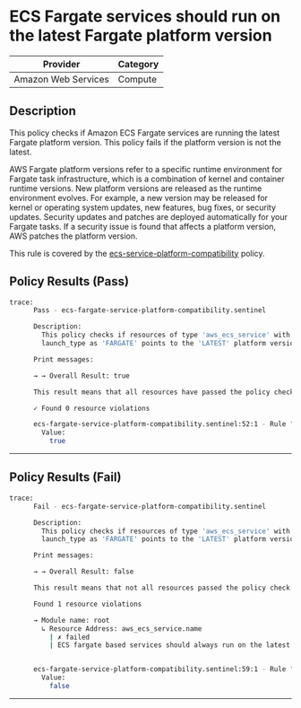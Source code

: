 # ECS Fargate services should run on the latest Fargate platform version

| Provider            | Category     |
|---------------------|--------------|
| Amazon Web Services | Compute      |

## Description

This policy checks if Amazon ECS Fargate services are running the latest Fargate platform version. This policy fails if the platform version is not the latest.

AWS Fargate platform versions refer to a specific runtime environment for Fargate task infrastructure, which is a combination of kernel and container runtime versions. New platform versions are released as the runtime environment evolves. For example, a new version may be released for kernel or operating system updates, new features, bug fixes, or security updates. Security updates and patches are deployed automatically for your Fargate tasks. If a security issue is found that affects a platform version, AWS patches the platform version.

This rule is covered by the [ecs-service-platform-compatibility](https://github.com/hashicorp/policy-library-FSBP-Policy-Set-for-AWS-Terraform/blob/main/policies/ecs-service-platform-compatibility.sentinel) policy.

## Policy Results (Pass)
```bash
trace:
      Pass - ecs-fargate-service-platform-compatibility.sentinel

      Description:
        This policy checks if resources of type 'aws_ecs_service' with
        launch_type as 'FARGATE' points to the 'LATEST' platform version

      Print messages:

      → → Overall Result: true

      This result means that all resources have passed the policy check for the policy ecs-fargate-service-platform-compatibility.

      ✓ Found 0 resource violations

      ecs-fargate-service-platform-compatibility.sentinel:52:1 - Rule "main"
        Value:
          true
```

---

## Policy Results (Fail)
```bash
trace:
      Fail - ecs-fargate-service-platform-compatibility.sentinel

      Description:
        This policy checks if resources of type 'aws_ecs_service' with
        launch_type as 'FARGATE' points to the 'LATEST' platform version

      Print messages:

      → → Overall Result: false

      This result means that not all resources passed the policy check and the protected behavior is not allowed for the policy ecs-fargate-service-platform-compatibility.

      Found 1 resource violations

      → Module name: root
        ↳ Resource Address: aws_ecs_service.name
          | ✗ failed
          | ECS fargate based services should always run on the latest Farget plaform version. Refer to https://docs.aws.amazon.com/securityhub/latest/userguide/ecs-controls.html#ecs-10 for more details


      ecs-fargate-service-platform-compatibility.sentinel:59:1 - Rule "main"
        Value:
          false
```

---